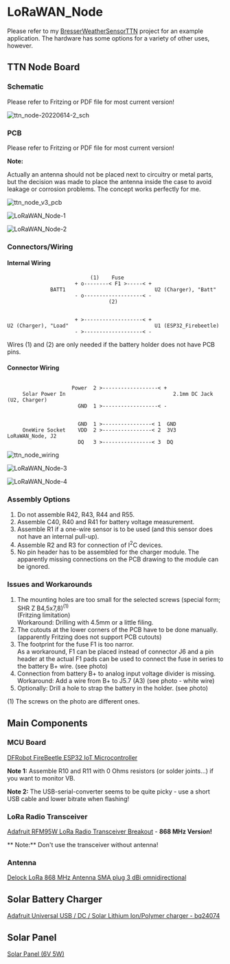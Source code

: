 # LoRaWAN_Node

Please refer to my [BresserWeatherSensorTTN](https://github.com/matthias-bs/BresserWeatherSensorTTN) project for an example application. The hardware has some options for a variety of other uses, however.

## TTN Node Board

### Schematic
Please refer to Fritzing or PDF file for most current version!

![ttn_node-20220614-2_sch](https://user-images.githubusercontent.com/83612361/183265248-27ff49f0-91a8-427f-959b-108c1d9e68b8.png)

### PCB
Please refer to Fritzing or PDF file for most current version!

**Note:**

Actually an antenna should not be placed next to circuitry or metal parts, but the decision was made to place the antenna inside the case to avoid leakage or corrosion problems. The concept works perfectly for me. 

![ttn_node_v3_pcb](https://user-images.githubusercontent.com/83612361/183265170-01bee6f2-5752-422e-a078-0f699fb1699f.png)

![LoRaWAN_Node-1](https://user-images.githubusercontent.com/83612361/183265799-35a17795-5f3f-4d37-867a-c85cc667befa.jpg)

![LoRaWAN_Node-2](https://user-images.githubusercontent.com/83612361/183265817-2f7a1a1e-1e9d-4e9b-a29a-9f60a6a3cc44.jpg)

### Connectors/Wiring

#### Internal Wiring
```
                           (1)    Fuse
                      + o--------< F1 >-----< +
              BATT1                             U2 (Charger), "Batt"
                      - o-------------------< -
                                 (2)


                      + >-------------------< +
U2 (Charger), "Load"                            U1 (ESP32_Firebeetle)
                      - >-------------------< -
```
Wires (1) and (2) are only needed if the battery holder does not have PCB pins.

#### Connector Wiring
```
                                
                     Power  2 >------------------< +
     Solar Power In                                   2.1mm DC Jack (U2, Charger)
                       GND  1 >------------------< -


                       GND  1 >----------------< 1  GND
     OneWire Socket    VDD  2 >----------------< 2  3V3   LoRaWAN_Node, J2
                       DQ   3 >----------------< 3  DQ
```

![ttn_node_wiring](https://user-images.githubusercontent.com/83612361/183265340-02fee7d6-5dc1-46e7-92a9-3ebd7063b362.png)

![LoRaWAN_Node-3](https://user-images.githubusercontent.com/83612361/183265830-def8cbac-5eb0-4b49-8697-ba42429444d9.jpg)

![LoRaWAN_Node-4](https://user-images.githubusercontent.com/83612361/183265832-7b003ffb-fc45-4e7e-966a-1e0f9eb263e6.jpg)


### Assembly Options
1. Do not assemble R42, R43, R44 and R55.
2. Assemble C40, R40 and R41 for battery voltage measurement.
3. Assemble R1 if a one-wire sensor is to be used (and this sensor does not have an internal pull-up).
4. Assemble R2 and R3 for connection of I<sup>2</sup>C devices.
5. No pin header has to be assembled for the charger module. The apparently missing connections on the PCB drawing to the module can be ignored.

### Issues and Workarounds
1. The mounting holes are too small for the selected screws (special form; SHR Z B4,5x7,8)<sup>(1)</sup><br>(Fritzing limitation)<br>Workaround: Drilling with 4.5mm or a little filing.
2. The cutouts at the lower corners of the PCB have to be done manually.<br>(apparently Fritzing does not support PCB cutouts)
3. The footprint for the fuse F1 is too narror.<br>As a workaround, F1 can be placed instead of connector J6 and a pin header at the actual F1 pads can be used to connect the fuse in series to the battery B+ wire. (see photo)
4. Connection from battery B+ to analog input voltage divider is missing.<br>Workaround: Add a wire from B+ to J5.7 (A3) (see photo - white wire)
5. Optionally: Drill a hole to strap the battery in the holder. (see photo)

(1) The screws on the photo are different ones.

## Main Components
### MCU Board
[DFRobot FireBeetle ESP32 IoT Microcontroller](https://www.dfrobot.com/product-1590.html)

**Note 1:** Assemble R10 and R11 with 0 Ohms resistors (or solder joints...) if you want to monitor VB.

**Note 2:** The USB-serial-converter seems to be quite picky - use a short USB cable and lower bitrate when flashing!

### LoRa Radio Transceiver
[Adafruit RFM95W LoRa Radio Transceiver Breakout](https://www.adafruit.com/product/3072) - **868 MHz Version!**

** Note:** Don't use the transceiver without antenna!

### Antenna
[Delock LoRa 868 MHz Antenna SMA plug 3 dBi omnidirectional](https://www.delock.de/produkt/89769/merkmale.html)

## Solar Battery Charger
[Adafruit Universal USB / DC / Solar Lithium Ion/Polymer charger - bq24074](https://www.adafruit.com/product/4755)

## Solar Panel
[Solar Panel (6V 5W)](https://www.waveshare.com/solar-panel-6v-5w.htm)

